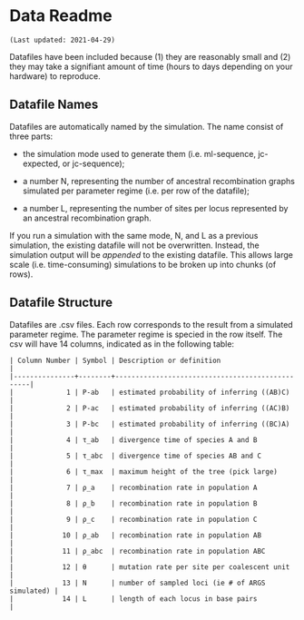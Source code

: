 # Data Readme
	(Last updated: 2021-04-29)

Datafiles have been included because (1) they are reasonably small and (2) they
may take a signifiant amount of time (hours to days depending on your hardware)
to reproduce.


## Datafile Names

Datafiles are automatically named by the simulation. The name consist of three parts:

* the simulation mode used to generate them (i.e. ml-sequence, jc-expected, or
  jc-sequence);

* a number N, representing the number of ancestral recombination graphs
  simulated per parameter regime (i.e. per row of the datafile);

* a number L, representing the number of sites per locus represented by an
  ancestral recombination graph.

If you run a simulation with the same mode, N, and L as a previous simulation,
the existing datafile will not be overwritten. Instead, the simulation output
will be *appended* to the existing datafile. This allows large scale (i.e.
time-consuming) simulations to be broken up into chunks (of rows). 

## Datafile Structure

Datafiles are .csv files. Each row corresponds to the result from a simulated
parameter regime. The parameter regime is specied in the row itself. The csv
will have 14 columns, indicated as in the following table:

```
| Column Number | Symbol | Description or definition                       |
|---------------+--------+-------------------------------------------------|
|             1 | P-ab   | estimated probability of inferring ((AB)C)      |
|             2 | P-ac   | estimated probability of inferring ((AC)B)      |
|             3 | P-bc   | estimated probability of inferring ((BC)A)      |
|             4 | τ_ab   | divergence time of species A and B              |
|             5 | τ_abc  | divergence time of species AB and C             |
|             6 | τ_max  | maximum height of the tree (pick large)         |
|             7 | ρ_a    | recombination rate in population A              |
|             8 | ρ_b    | recombination rate in population B              |
|             9 | ρ_c    | recombination rate in population C              |
|            10 | ρ_ab   | recombination rate in population AB             |
|            11 | ρ_abc  | recombination rate in population ABC            |
|            12 | θ      | mutation rate per site per coalescent unit      |
|            13 | N      | number of sampled loci (ie # of ARGS simulated) |
|            14 | L      | length of each locus in base pairs              |
```
